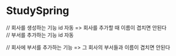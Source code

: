 # StudySpring

// 회사를 생성하는 기능 id 자동 => 회사를 추가할 때 이름이 겹치면 안된다</br>
// 부서를 추가하는 기능 ⁯id 자동

// 회사에 부서를 추가하는 기능 => 그 회사의 부서들과 이름이 겹치면 안된다

